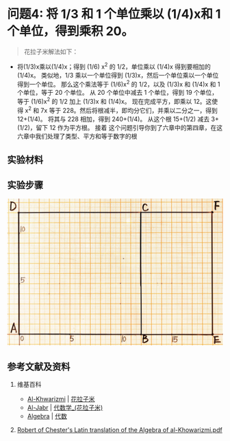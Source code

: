 # 问题4: 将 1/3 和 1 个单位乘以 (1/4)x和 1 个单位，得到乘积 20。

> 花拉子米解法如下：
>  
- 将(1/3)x乘以(1/4)x；得到 (1/6) x<sup>2</sup> 的 1/2，单位乘以 (1/4)x 得到要相加的 (1/4)x。 类似地，1/3 乘以一个单位得到 (1/3)x，然后一个单位乘以一个单位得到一个单位。 那么这个乘法等于 (1/6)x<sup>2</sup> 的 1/2，以及 (1/3)x 和 (1/4)x 和 1 个单位，等于 20 个单位。 从 20 个单位中减去 1 个单位，得到 19 个单位，等于 (1/6)x<sup>2</sup> 的 1/2 加上 (1/3)x 和 (1/4)x。 现在完成平方，即乘以 12。这使得 x<sup>2</sup> 和 7x 等于 228。然后将根减半，即均分它们，并乘以二分之一，得到 12+(1/4)。 将其与 228 相加，得到 240+(1/4)。 从这个根 15+(1/2) 减去 3+(1/2)，留下 12 作为平方根。 接着
这个问题引导你到了六章中的第四章，在这六章中我们处理了类型、平方和等于数字的根

## 实验材料

## 实验步骤

![](/images/函数和极限/花拉子米的《代数学》中典型的推演实验/问题4/1a1.jpg)

## 参考文献及资料

1. 维基百科
	- [Al-Khwarizmi](https://en.wikipedia.org/wiki/Al-Khwarizmi) | [花拉子米](https://zh.wikipedia.org/wiki/花拉子米) 
	- [Al-Jabr](https://en.wikipedia.org/wiki/Al-Jabr) | [代数学_(花拉子米)](https://zh.wikipedia.org/wiki/代数学 (花拉子米)) 
	- [Algebra](https://en.wikipedia.org/wiki/Algebra) | [代数](https://zh.wikipedia.org/wiki/代数) 

2. [Robert of Chester's Latin translation of the Algebra of al-Khowarizmi.pdf](https://www.wilbourhall.org/pdfs/mbp/robertofchesters00khuw.pdf) 




